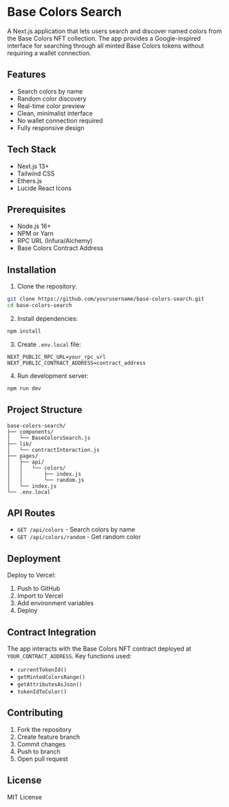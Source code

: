 # Base Colors Search

A Next.js application that lets users search and discover named colors from the Base Colors NFT collection. The app provides a Google-inspired interface for searching through all minted Base Colors tokens without requiring a wallet connection.

## Features

- Search colors by name
- Random color discovery
- Real-time color preview
- Clean, minimalist interface
- No wallet connection required
- Fully responsive design

## Tech Stack

- Next.js 13+
- Tailwind CSS
- Ethers.js
- Lucide React Icons

## Prerequisites

- Node.js 16+
- NPM or Yarn
- RPC URL (Infura/Alchemy)
- Base Colors Contract Address

## Installation

1. Clone the repository:
```bash
git clone https://github.com/yourusername/base-colors-search.git
cd base-colors-search
```

2. Install dependencies:
```bash
npm install
```

3. Create `.env.local` file:
```env
NEXT_PUBLIC_RPC_URL=your_rpc_url
NEXT_PUBLIC_CONTRACT_ADDRESS=contract_address
```

4. Run development server:
```bash
npm run dev
```

## Project Structure

```
base-colors-search/
├── components/
│   └── BaseColorsSearch.js
├── lib/
│   └── contractInteraction.js
├── pages/
│   ├── api/
│   │   └── colors/
│   │       ├── index.js
│   │       └── random.js
│   └── index.js
└── .env.local
```

## API Routes

- `GET /api/colors` - Search colors by name
- `GET /api/colors/random` - Get random color

## Deployment

Deploy to Vercel:
1. Push to GitHub
2. Import to Vercel
3. Add environment variables
4. Deploy

## Contract Integration

The app interacts with the Base Colors NFT contract deployed at `YOUR_CONTRACT_ADDRESS`. Key functions used:

- `currentTokenId()`
- `getMintedColorsRange()`
- `getAttributesAsJson()`
- `tokenIdToColor()`

## Contributing

1. Fork the repository
2. Create feature branch
3. Commit changes
4. Push to branch
5. Open pull request

## License

MIT License
